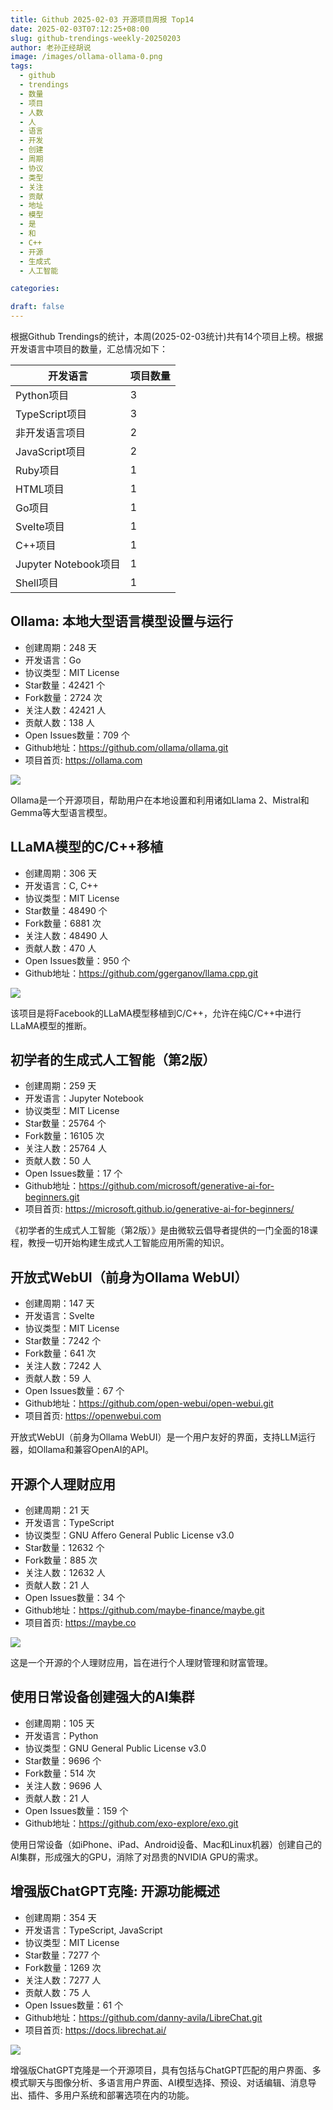 ```yaml
---
title: Github 2025-02-03 开源项目周报 Top14
date: 2025-02-03T07:12:25+08:00
slug: github-trendings-weekly-20250203
author: 老孙正经胡说
image: /images/ollama-ollama-0.png
tags:
  - github
  - trendings
  - 数量
  - 项目
  - 人数
  - 人
  - 语言
  - 开发
  - 创建
  - 周期
  - 协议
  - 类型
  - 关注
  - 贡献
  - 地址
  - 模型
  - 是
  - 和
  - C++
  - 开源
  - 生成式
  - 人工智能

categories:

draft: false
---
```



根据Github Trendings的统计，本周(2025-02-03统计)共有14个项目上榜。根据开发语言中项目的数量，汇总情况如下：

| 开发语言 | 项目数量 |
|  ----  | ----  |
| Python项目 | 3 |
| TypeScript项目 | 3 |
| 非开发语言项目 | 2 |
| JavaScript项目 | 2 |
| Ruby项目 | 1 |
| HTML项目 | 1 |
| Go项目 | 1 |
| Svelte项目 | 1 |
| C++项目 | 1 |
| Jupyter Notebook项目 | 1 |
| Shell项目 | 1 |

## Ollama: 本地大型语言模型设置与运行

* 创建周期：248 天
* 开发语言：Go
* 协议类型：MIT License
* Star数量：42421 个
* Fork数量：2724 次
* 关注人数：42421 人
* 贡献人数：138 人
* Open Issues数量：709 个
* Github地址：https://github.com/ollama/ollama.git
* 项目首页: https://ollama.com


![](/images/ollama-ollama-0.png)

Ollama是一个开源项目，帮助用户在本地设置和利用诸如Llama 2、Mistral和Gemma等大型语言模型。

## LLaMA模型的C/C++移植

* 创建周期：306 天
* 开发语言：C, C++
* 协议类型：MIT License
* Star数量：48490 个
* Fork数量：6881 次
* 关注人数：48490 人
* 贡献人数：470 人
* Open Issues数量：950 个
* Github地址：https://github.com/ggerganov/llama.cpp.git


![](/images/ggerganov-llama.cpp-0.png)

该项目是将Facebook的LLaMA模型移植到C/C++，允许在纯C/C++中进行LLaMA模型的推断。

## 初学者的生成式人工智能（第2版）

* 创建周期：259 天
* 开发语言：Jupyter Notebook
* 协议类型：MIT License
* Star数量：25764 个
* Fork数量：16105 次
* 关注人数：25764 人
* 贡献人数：50 人
* Open Issues数量：17 个
* Github地址：https://github.com/microsoft/generative-ai-for-beginners.git
* 项目首页: https://microsoft.github.io/generative-ai-for-beginners/


《初学者的生成式人工智能（第2版）》是由微软云倡导者提供的一门全面的18课程，教授一切开始构建生成式人工智能应用所需的知识。

## 开放式WebUI（前身为Ollama WebUI）

* 创建周期：147 天
* 开发语言：Svelte
* 协议类型：MIT License
* Star数量：7242 个
* Fork数量：641 次
* 关注人数：7242 人
* 贡献人数：59 人
* Open Issues数量：67 个
* Github地址：https://github.com/open-webui/open-webui.git
* 项目首页: https://openwebui.com


开放式WebUI（前身为Ollama WebUI）是一个用户友好的界面，支持LLM运行器，如Ollama和兼容OpenAI的API。

## 开源个人理财应用

* 创建周期：21 天
* 开发语言：TypeScript
* 协议类型：GNU Affero General Public License v3.0
* Star数量：12632 个
* Fork数量：885 次
* 关注人数：12632 人
* 贡献人数：21 人
* Open Issues数量：34 个
* Github地址：https://github.com/maybe-finance/maybe.git
* 项目首页: https://maybe.co


![](/images/maybe-finance-maybe-0.png)

这是一个开源的个人理财应用，旨在进行个人理财管理和财富管理。

## 使用日常设备创建强大的AI集群

* 创建周期：105 天
* 开发语言：Python
* 协议类型：GNU General Public License v3.0
* Star数量：9696 个
* Fork数量：514 次
* 关注人数：9696 人
* 贡献人数：21 人
* Open Issues数量：159 个
* Github地址：https://github.com/exo-explore/exo.git


使用日常设备（如iPhone、iPad、Android设备、Mac和Linux机器）创建自己的AI集群，形成强大的GPU，消除了对昂贵的NVIDIA GPU的需求。

## 增强版ChatGPT克隆: 开源功能概述

* 创建周期：354 天
* 开发语言：TypeScript, JavaScript
* 协议类型：MIT License
* Star数量：7277 个
* Fork数量：1269 次
* 关注人数：7277 人
* 贡献人数：75 人
* Open Issues数量：61 个
* Github地址：https://github.com/danny-avila/LibreChat.git
* 项目首页: https://docs.librechat.ai/


![](/images/danny-avila-librechat-0.png)

增强版ChatGPT克隆是一个开源项目，具有包括与ChatGPT匹配的用户界面、多模式聊天与图像分析、多语言用户界面、AI模型选择、预设、对话编辑、消息导出、插件、多用户系统和部署选项在内的功能。

